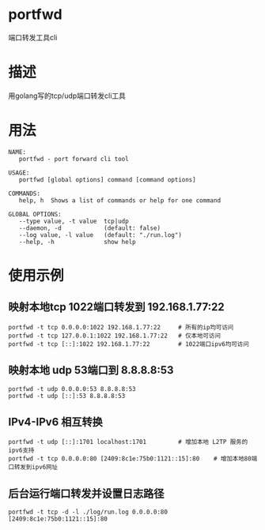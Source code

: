 # portfwd
端口转发工具cli
# 描述
用golang写的tcp/udp端口转发cli工具
# 用法
```
NAME:
   portfwd - port forward cli tool

USAGE:
   portfwd [global options] command [command options] 

COMMANDS:
   help, h  Shows a list of commands or help for one command

GLOBAL OPTIONS:
   --type value, -t value  tcp|udp
   --daemon, -d            (default: false)
   --log value, -l value   (default: "./run.log")
   --help, -h              show help
```
# 使用示例
## 映射本地tcp 1022端口转发到 192.168.1.77:22

    portfwd -t tcp 0.0.0.0:1022 192.168.1.77:22     # 所有的ip均可访问
    portfwd -t tcp 127.0.0.1:1022 192.168.1.77:22   # 仅本地可访问
    portfwd -t tcp [::]:1022 192.168.1.77:22        # 1022端口ipv6均可访问

## 映射本地 udp 53端口到  8.8.8.8:53

    portfwd -t udp 0.0.0.0:53 8.8.8.8:53
    portfwd -t udp [::]:53 8.8.8.8:53

## IPv4-IPv6 相互转换

    portfwd -t udp [::]:1701 localhost:1701         # 增加本地 L2TP 服务的ipv6支持
    portfwd -t tcp 0.0.0.0:80 [2409:8c1e:75b0:1121::15]:80    # 增加本地80端口转发到ipv6网址

## 后台运行端口转发并设置日志路径
    portfwd -t tcp -d -l ./log/run.log 0.0.0.0:80 [2409:8c1e:75b0:1121::15]:80
